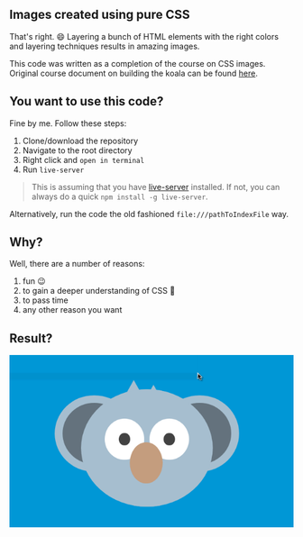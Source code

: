 ## Images created using pure CSS 
That's right. :smile: Layering a bunch of HTML elements with the right colors and layering techniques results in amazing images.


This code was written as a completion of the course on CSS images.
Original course document on building the koala can be found [here](https://medium.com/coding-artist/a-beginners-guide-to-pure-css-images-ef9a5d069dd2).

## You want to use this code?
Fine by me. Follow these steps:
1. Clone/download the repository
2. Navigate to the root directory
3. Right click and `open in terminal`
4. Run `live-server`

> This is assuming that you have [live-server](https://www.npmjs.com/package/live-server) installed. If not, you can always do a quick `npm install -g live-server`.  

Alternatively, run the code the old fashioned `file:///pathToIndexFile` way.

## Why?
Well, there are a number of reasons:

1. fun :wink:
2. to gain a deeper understanding of CSS :muscle:
3. to pass time 
4. any other reason you want

## Result?
![Screenshot1](screenshots/Screenshot1.png)